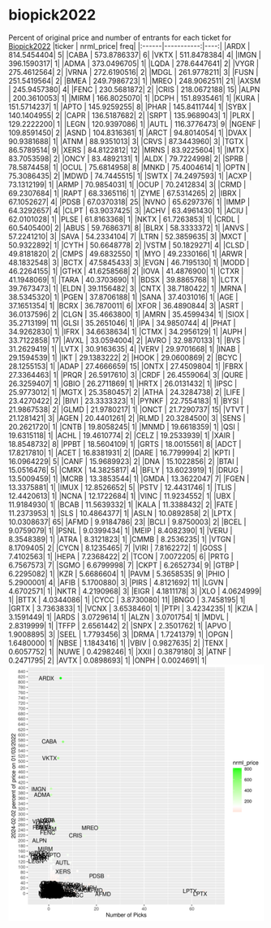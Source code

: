 # biopick2022
Percent of original price and number of entrants for each ticket for [Biopick2022](https://twitter.com/hashtag/Biopick2022)
|ticker |  nrml_price| freq|
|:------|-----------:|----:|
|ARDX   | 814.5454404|    5|
|CABA   | 573.8786337|    6|
|VKTX   | 511.8478384|    4|
|IMGN   | 396.1590317|    1|
|ADMA   | 373.0496705|    1|
|LQDA   | 278.6447641|    2|
|VYGR   | 275.4612564|    2|
|VRNA   | 272.6190516|    2|
|MDGL   | 261.9778211|    3|
|FUSN   | 251.5419564|    2|
|BMEA   | 249.7986723|    1|
|MREO   | 248.9062511|   21|
|AXSM   | 245.9457380|    4|
|FENC   | 230.5681872|    2|
|CRIS   | 218.0672188|   15|
|ALPN   | 200.3610053|    1|
|MIRM   | 166.8025070|    1|
|DCPH   | 151.8935461|    1|
|KURA   | 151.5714237|    1|
|APTO   | 145.9259255|    8|
|PHAR   | 145.8411744|    1|
|SYBX   | 140.1404955|    2|
|CAPR   | 136.5187682|    2|
|SRPT   | 135.9689043|    1|
|PLRX   | 129.2222200|    1|
|LEGN   | 120.9397086|    1|
|AUTL   | 116.3776473|    9|
|NGENF  | 109.8591450|    2|
|ASND   | 104.8316361|    1|
|ARCT   |  94.8014054|    1|
|DVAX   |  90.9381688|    1|
|ATNM   |  88.9351013|    3|
|CRVS   |  87.3443960|    3|
|TGTX   |  86.5789514|    9|
|XERS   |  84.8122812|   12|
|MRNS   |  83.9225604|    1|
|IMTX   |  83.7053598|    2|
|ONCY   |  83.4892131|    1|
|ALDX   |  79.7224998|    2|
|SPRB   |  78.5874458|    1|
|OCUL   |  75.6814958|    8|
|MNKD   |  75.4004614|    1|
|OPTN   |  75.3086435|    2|
|MDWD   |  74.7445515|    1|
|SWTX   |  74.2497593|    1|
|ACXP   |  73.1312199|    1|
|ARMP   |  70.9854031|    1|
|OCUP   |  70.2412834|    3|
|CRMD   |  69.2307684|    1|
|RAPT   |  68.3365116|    1|
|ZYME   |  67.5314265|    2|
|IBRX   |  67.1052627|    4|
|PDSB   |  67.0370318|   25|
|NVNO   |  65.6297376|    1|
|IMMP   |  64.3292657|    4|
|CLPT   |  63.9037425|    3|
|ACHV   |  63.4961430|    1|
|ACIU   |  62.0101028|    1|
|PLSE   |  61.8163368|    1|
|NKTX   |  61.7263853|    1|
|CRDL   |  60.5405400|    2|
|ABUS   |  59.7686371|    8|
|BLRX   |  58.3333372|    1|
|ANVS   |  57.2241210|    3|
|SAVA   |  54.2334104|    7|
|LTRN   |  52.3859635|    3|
|MXCT   |  50.9322892|    1|
|CYTH   |  50.6648778|    2|
|VSTM   |  50.1829271|    4|
|CLSD   |  49.8181820|    2|
|CMPS   |  49.6832550|    1|
|MYO    |  49.2330166|    1|
|ARWR   |  48.1832548|    3|
|BCTX   |  47.5845433|    3|
|EVGN   |  46.7195130|    1|
|MODD   |  46.2264155|    1|
|GTHX   |  41.6258568|    2|
|IOVA   |  41.4876900|    1|
|CTXR   |  41.1948069|    1|
|TARA   |  40.3703690|    1|
|BDSX   |  39.8865768|    1|
|LCTX   |  39.7673473|    1|
|ELDN   |  39.1156482|    3|
|CNTX   |  38.7180422|    1|
|MRNA   |  38.5345320|    1|
|PGEN   |  37.8706188|    1|
|SANA   |  37.4031016|    1|
|AGE    |  37.1651354|    1|
|BCRX   |  36.7870011|    6|
|XFOR   |  36.4890844|    3|
|ASRT   |  36.0137596|    2|
|CLGN   |  35.4663800|    1|
|AMRN   |  35.4599434|    1|
|SIOX   |  35.2713199|   11|
|GLSI   |  35.2651046|    1|
|IPA    |  34.9850744|    4|
|PHAT   |  34.9262830|    1|
|IFRX   |  34.6638634|    1|
|CTMX   |  34.2956129|    1|
|AUPH   |  33.7122858|   17|
|AVXL   |  33.0594004|    2|
|AVRO   |  32.9870133|    1|
|BVS    |  31.2629419|    1|
|LVTX   |  30.9163635|    4|
|VERV   |  29.9701668|    1|
|INAB   |  29.1594539|    1|
|IKT    |  29.1383222|    2|
|HOOK   |  29.0600869|    2|
|BCYC   |  28.1255153|    1|
|ADAP   |  27.4666659|   15|
|ONTX   |  27.4509804|    1|
|FBRX   |  27.3364463|    1|
|PRQR   |  26.5917610|    3|
|CRDF   |  26.4559064|    3|
|QURE   |  26.3259407|    1|
|GBIO   |  26.2711869|    1|
|HRTX   |  26.0131432|    1|
|IPSC   |  25.9773012|    1|
|MGTX   |  25.3580457|    2|
|ATHA   |  24.3284738|    2|
|LIFE   |  23.4270422|    2|
|BIVI   |  23.3333323|    1|
|PYNKF  |  22.7554183|    1|
|BYSI   |  21.9867538|    2|
|GLMD   |  21.9780217|    1|
|ONCT   |  21.7290737|   15|
|VTVT   |  21.1281421|    3|
|AGEN   |  20.4401261|    2|
|RLMD   |  20.3284500|    3|
|SENS   |  20.2621720|    1|
|CNTB   |  19.8058245|    1|
|MNMD   |  19.6618359|    1|
|QSI    |  19.6315118|    1|
|ACHL   |  19.4610774|    2|
|CELZ   |  19.2533939|    1|
|XAIR   |  18.8548732|    8|
|PPBT   |  18.5604109|    1|
|GRTS   |  18.0015561|    8|
|ADCT   |  17.8217810|    1|
|ACET   |  16.8381931|    2|
|DARE   |  16.7799994|    2|
|KPTI   |  16.0964229|    5|
|CANF   |  15.9689923|    2|
|DNA    |  15.1022856|    2|
|BTAI   |  15.0516476|    5|
|CMRX   |  14.3825817|    4|
|BFLY   |  13.6023919|    1|
|DRUG   |  13.5009459|    1|
|MCRB   |  13.3853544|    1|
|GMDA   |  13.3622047|    7|
|FGEN   |  13.3375881|    1|
|IMUX   |  12.8526652|    5|
|PSTV   |  12.4431746|    1|
|TLIS   |  12.4420613|    1|
|NCNA   |  12.1722684|    1|
|VINC   |  11.9234552|    1|
|UBX    |  11.9184930|    1|
|BCAB   |  11.5639332|    1|
|KALA   |  11.3388432|    2|
|FATE   |  11.2373953|    1|
|SLS    |  10.4864377|    1|
|ASLN   |  10.0892858|    2|
|LPTX   |  10.0308637|   65|
|AFMD   |   9.9184786|   23|
|BCLI   |   9.8750003|    2|
|BCEL   |   9.0759079|    1|
|PSNL   |   9.0399434|    1|
|MEIP   |   8.4082390|    1|
|VERU   |   8.3548389|    1|
|ATRA   |   8.3121823|    1|
|CMMB   |   8.2536235|    1|
|VTGN   |   8.1709405|    2|
|CYCN   |   8.1235465|    7|
|VIRI   |   7.8162272|    1|
|GOSS   |   7.4102563|    1|
|HEPA   |   7.2368422|    2|
|TCON   |   7.0072205|    6|
|PRTG   |   6.7567573|    7|
|SGMO   |   6.6799998|    7|
|CKPT   |   6.2652734|    9|
|GTBP   |   6.2295082|    1|
|KZR    |   5.6686604|    1|
|PAVM   |   5.3658535|    9|
|PHIO   |   5.2900001|    4|
|AFIB   |   5.1700880|    3|
|PIRS   |   4.8121692|   11|
|LGVN   |   4.6702571|    1|
|NKTR   |   4.2190968|    3|
|EIGR   |   4.1811178|    3|
|XLO    |   4.0624999|    1|
|BTTX   |   4.0344086|    1|
|CYCC   |   3.8730080|   11|
|BNGO   |   3.7458195|    1|
|GRTX   |   3.7363833|    1|
|VCNX   |   3.6538460|    1|
|PTPI   |   3.4234235|    1|
|KZIA   |   3.1591449|    1|
|ARDS   |   3.0729614|    1|
|ALZN   |   3.0701754|    1|
|MDVL   |   2.8319999|    1|
|TFFP   |   2.6561442|    2|
|SNPX   |   2.3501762|    1|
|APVO   |   1.9008895|    3|
|SEEL   |   1.7793456|    3|
|DRMA   |   1.7241379|    1|
|OPGN   |   1.6480000|    1|
|NBSE   |   1.1843416|    1|
|VBIV   |   0.9827635|    2|
|TENX   |   0.6057752|    1|
|NUWE   |   0.4298246|    1|
|XXII   |   0.3879180|    3|
|ATNF   |   0.2471795|    2|
|AVTX   |   0.0898693|    1|
|ONPH   |   0.0024691|    1|
![retvspicks](biopicks.png?raw=true)
